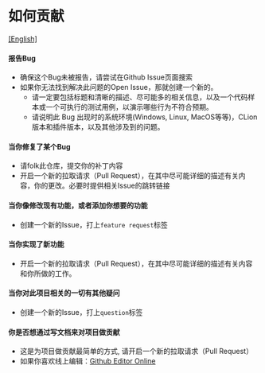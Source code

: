 # 如何贡献

[[English]](CONTRIBUTING.md)

#### 报告Bug
- 确保这个Bug未被报告，请尝试在Github Issue页面搜索
- 如果你无法找到解决此问题的Open Issue，那就创建一个新的。
  - 请一定要包括标题和清晰的描述、尽可能多的相关信息，以及一个代码样本或一个可执行的测试用例，以演示哪些行为不符合预期。
  - 请说明此 Bug 出现时的系统环境(Windows, Linux, MacOS等等)，CLion版本和插件版本，以及其他涉及到的问题。

#### 当你修复了某个Bug
- 请folk此仓库，提交你的补丁内容
- 开启一个新的拉取请求（Pull Request），在其中尽可能详细的描述有关内容，你的更改。必要时提供相关Issue的跳转链接

#### 当你像修改现有功能，或者添加你想要的功能
- 创建一个新的Issue，打上`feature request`标签

#### 当你实现了新功能
- 开启一个新的拉取请求（Pull Request），在其中尽可能详细的描述有关内容和你所做的工作。

#### 当你对此项目相关的一切有其他疑问
- 创建一个新的Issue，打上`question`标签

#### 你是否想通过写文档来对项目做贡献
- 这是为项目做贡献最简单的方式, 请开启一个新的拉取请求（Pull Request）
- 如果你喜欢线上编辑：[Github Editor Online](https://help.github.com/articles/editing-files-in-another-user-s-repository/)